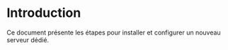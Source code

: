 # Introduction

Ce document présente les étapes pour installer et configurer un nouveau serveur dédié.
